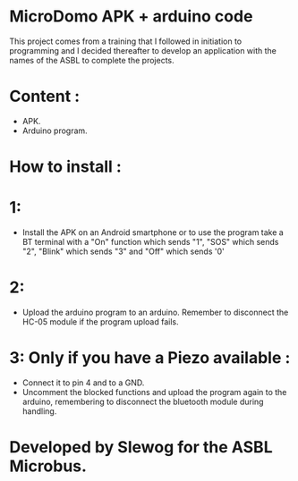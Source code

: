 # MicroDomo APK + arduino code
This project comes from a training that I followed in initiation to programming and I decided thereafter to develop an application with the names of the ASBL to complete the projects.

# Content :
- APK.
- Arduino program.

# How to install : 
# 1:
- Install the APK on an Android smartphone or to use the program take a BT terminal with a "On" function which sends "1", "SOS" which sends "2", "Blink" which sends "3" and "Off" which sends '0'

# 2: 
- Upload the arduino program to an arduino. Remember to disconnect the HC-05 module if the program upload fails.

# 3: Only if you have a Piezo available :
- Connect it to pin 4 and to a GND.
- Uncomment the blocked functions and upload the program again to the arduino, remembering to disconnect the bluetooth module during handling.


# Developed by Slewog for the ASBL Microbus.
